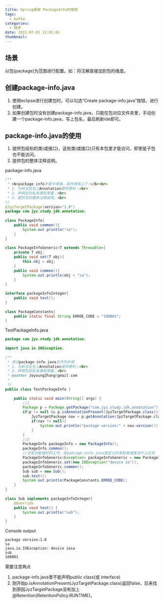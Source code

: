 ```yaml
---
title: Spring框架 PackageInfo的使用
tags:
  - kafka
categories:
  - 技术
date: 2022-07-01 12:01:01
thumbnail:
---
```


## 场景

以包(package)为范围进行配置。如：将注解直接加到包的维度。

## 创建package-info.java

1. 使用eclipse进行创建包时，可以勾选“Create package-info.java”按钮，进行创建。
2. 如果创建包时没有创建package-info.java，只能在包对应文件夹里，手动创建一个package-info.java，写上包名，最后刷新ide即可。

## package-info.java的使用

1. 提供包级别的类(或接口)，这些类(或接口)只有本包里才能访问，即使是子包也不能访问。
2. 提供包的整体注释说明。

package-info.java

```java
/**   
 * <b>package-info不是平常类，其作用有三个:</b><br>   
 * 1、为标注在包上Annotation提供便利；<br>   
 * 2、声明包的私有类和常量；<br>   
 * 3、提供包的整体注释说明。<br>   
*/   
@JyzTargetPackage(version="1.0")  
package com.jyz.study.jdk.annotation;  
  
class PackageInfo{  
    public void common(){  
        System.out.println("sa");  
    }  
}  
  
class PackageInfoGeneric<T extends Throwable>{  
    private T obj;  
    public void set(T obj){  
        this.obj = obj;  
    }  
    public void common(){  
        System.out.println(obj + "sa");  
    }  
}  
  
interface packageInfoInteger{  
    public void test();  
}  
  
class PackageConstants{  
    public static final String ERROE_CODE = "100001";   
} 
```

TestPackageInfo.java

```java
package com.jyz.study.jdk.annotation;  
  
import java.io.IOException;  
  
/** 
 * 测试package-info.java文件的作用 
 * 1、为标注在包上Annotation提供便利；<br>   
 * 2、声明包的私有类和常量；<br>   
 * @author JoyoungZhang@gmail.com 
 * 
 */  
public class TestPackageInfo {  
  
    public static void main(String[] args) {  
        //1  
        Package p = Package.getPackage("com.jyz.study.jdk.annotation");  
        if(p != null && p.isAnnotationPresent(JyzTargetPackage.class)){  
            JyzTargetPackage nav = p.getAnnotation(JyzTargetPackage.class);  
            if(nav != null){   
                System.out.println("package version:" + nav.version());  
            }  
        }  
        //2  
        PackageInfo packageInfo = new PackageInfo();  
        packageInfo.common();  
        //泛型也能很好的工作，在pakcage-info.java里定义的类和普通类没什么区别  
        PackageInfoGeneric<Exception> packageInfoGeneric = new PackageInfoGeneric<Exception>();  
        packageInfoGeneric.set(new IOException("device io"));  
        packageInfoGeneric.common();  
        Sub sub = new Sub();  
        sub.test();  
        System.out.println(PackageConstants.ERROE_CODE);  
    }  
}  
  
class Sub implements packageInfoInteger{  
    @Override  
    public void test() {  
        System.out.println("sub");  
    }  
}
```

Console output

```
package version:1.0  
sa  
java.io.IOException: device iosa  
sub  
100001  
```

需要注意两点

1. package-info.java里不能声明public class(或 interface)
2. 刚开始p.isAnnotationPresent(JyzTargetPackage.class)返回false，后来找到原因JyzTargetPackage没有加上@Retention(RetentionPolicy.RUNTIME)。
